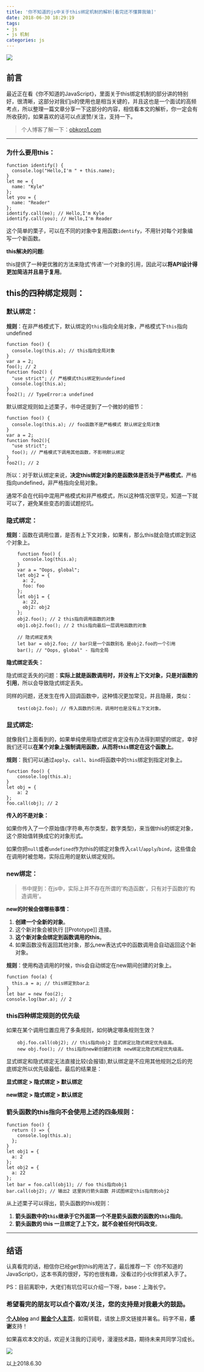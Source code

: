 ```yaml
---
title: '你不知道的js中关于this绑定机制的解析[看完还不懂算我输]'
date: 2018-06-30 18:29:19
tags:
- js
- js 机制
categories: js
---
```

![](https://github.com/OBKoro1/articleImg_src/blob/master/weibo_img_move/005Y4rCogy1fstcwvzkjzj30sg0g0qqn.jpg?raw=true)

## 前言

最近正在看《你不知道的JavaScript》，里面关于this绑定机制的部分讲的特别好，很清晰，这部分对我们js的使用也是相当关键的，并且这也是一个面试的高频考点，所以整理一篇文章分享一下这部分的内容，相信看本文的解析，你一定会有所收获的，如果喜欢的话可以点波赞/关注，支持一下。

<!--more-->

> 个人博客了解一下：[obkoro1.com](http://obkoro1.com/)

---

### 为什么要用this：

    function identify() {
      console.log("Hello,I'm " + this.name);
    }
    let me = {
      name: "Kyle"
    };
    let you = {
      name: "Reader"
    };
    identify.call(me); // Hello,I'm Kyle
    identify.call(you); // Hello,I'm Reader

这个简单的栗子，可以在不同的对象中复用函数`identify`，不用针对每个对象编写一个新函数。

**this解决的问题:**

this提供了一种更优雅的方法来隐式'传递'一个对象的引用，因此可以**将API设计得更加简洁并且易于复用**。


## this的四种绑定规则：

### 默认绑定：

**规则**：在非严格模式下，默认绑定的`this`指向全局对象，严格模式下`this`指向undefined

    function foo() {
      console.log(this.a); // this指向全局对象
    }
    var a = 2;
    foo(); // 2
    function foo2() {
      "use strict"; // 严格模式this绑定到undefined
      console.log(this.a); 
    }
    foo2(); // TypeError:a undefined

默认绑定规则如上述栗子，书中还提到了一个微妙的细节：

    function foo() {
      console.log(this.a); // foo函数不是严格模式 默认绑定全局对象
    }
    var a = 2;
    function foo2(){
      "use strict";
      foo(); // 严格模式下调用其他函数，不影响默认绑定
    }
    foo2(); // 2

所以：对于默认绑定来说，**决定this绑定对象的是函数体是否处于严格模式**，严格指向undefined，非严格指向全局对象。

通常不会在代码中混用严格模式和非严格模式，所以这种情况很罕见，知道一下就可以了，避免某些变态的面试题挖坑。

### 隐式绑定： 

**规则**：函数在调用位置，是否有上下文对象，如果有，那么this就会隐式绑定到这个对象上。

        function foo() {
          console.log(this.a);
        }
        var a = "Oops, global";
        let obj2 = {
          a: 2,
          foo: foo
        };
        let obj1 = {
          a: 22,
          obj2: obj2
        };
        obj2.foo(); // 2 this指向调用函数的对象
        obj1.obj2.foo(); // 2 this指向最后一层调用函数的对象
        
        // 隐式绑定丢失
        let bar = obj2.foo; // bar只是一个函数别名 是obj2.foo的一个引用
        bar(); // "Oops, global" - 指向全局

**隐式绑定丢失：**

隐式绑定丢失的问题：**实际上就是函数调用时，并没有上下文对象，只是对函数的引用**，所以会导致隐式绑定丢失。

同样的问题，还发生在传入回调函数中，这种情况更加常见，并且隐蔽，类似：

        test(obj2.foo); // 传入函数的引用，调用时也是没有上下文对象。

### 显式绑定:

就像我们上面看到的，如果单纯使用隐式绑定肯定没有办法得到期望的绑定，幸好我们还可以**在某个对象上强制调用函数，从而将`this`绑定在这个函数上**。

**规则**：我们可以通过`apply`、`call`、`bind`将函数中的`this`绑定到指定对象上。

    function foo() {
        console.log(this.a);
    }
    let obj = {
        a: 2
    };
    foo.call(obj); // 2

**传入的不是对象：**

如果你传入了一个原始值(字符串,布尔类型，数字类型)，来当做this的绑定对象，这个原始值转换成它的对象形式。

如果你把`null`或者`undefined`作为this的绑定对象传入`call`/`apply`/`bind`，这些值会在调用时被忽略，实际应用的是默认绑定规则。

### new绑定：

> 书中提到：在js中，实际上并不存在所谓的'构造函数'，只有对于函数的'构造调用'。

**new的时候会做哪些事情：**

1. **创建一个全新的对象**。
2. 这个新对象会被执行 [[Prototype]] 连接。
3. **这个新对象会绑定到函数调用的this**。
4. 如果函数没有返回其他对象，那么new表达式中的函数调用会自动返回这个新对象。

**规则**：使用构造调用的时候，this会自动绑定在new期间创建的对象上。

    function foo(a) {
      this.a = a; // this绑定到bar上
    }
    let bar = new foo(2);
    console.log(bar.a); // 2

### this四种绑定规则的优先级

如果在某个调用位置应用了多条规则，如何确定哪条规则生效？

        obj.foo.call(obj2); // this指向obj2 显式绑定比隐式绑定优先级高。
        new obj.foo(); // thsi指向new新创建的对象 new绑定比隐式绑定优先级高。

显式绑定和隐式绑定无法直接比较(会报错),默认绑定是不应用其他规则之后的兜底绑定所以优先级最低，最后的结果是：

**显式绑定 > 隐式绑定 > 默认绑定**

**new绑定 > 隐式绑定 > 默认绑定**

### 箭头函数的this指向不会使用上述的四条规则：

    function foo() {
      return () => {
        console.log(this.a);
      };
    }
    let obj1 = {
      a: 2
    };
    let obj2 = {
      a: 22
    };
    let bar = foo.call(obj1); // foo this指向obj1
    bar.call(obj2); // 输出2 这里执行箭头函数 并试图绑定this指向到obj2

从上述栗子可以得出，箭头函数的this规则：

1. **箭头函数中的`this`继承于它外面第一个不是箭头函数的函数的`this`指向**。
2. **箭头函数的 this 一旦绑定了上下文，就不会被任何代码改变**。

---

## 结语

认真看完的话，相信你已经get到this的用法了，最后推荐一下《你不知道的JavaScript》，这本书真的很好，写的也很有趣，没看过的小伙伴抓紧入手了。

PS：目前离职中，大佬们有坑位可以介绍一下呀，base：上海长宁。

### 希望看完的朋友可以点个喜欢/关注，您的支持是对我最大的鼓励。

**[个人blog](http://obkoro1.com/)** and **[掘金个人主页](https://juejin.im/user/58714f0eb123db4a2eb95372)**，如需转载，请放上原文链接并署名。码字不易，**感谢**支持！
 
如果喜欢本文的话，欢迎关注我的订阅号，漫漫技术路，期待未来共同学习成长。

![](https://user-gold-cdn.xitu.io/2018/5/1/1631b6f52f7e7015?w=344&h=344&f=jpeg&s=8317)
 
 以上2018.6.30